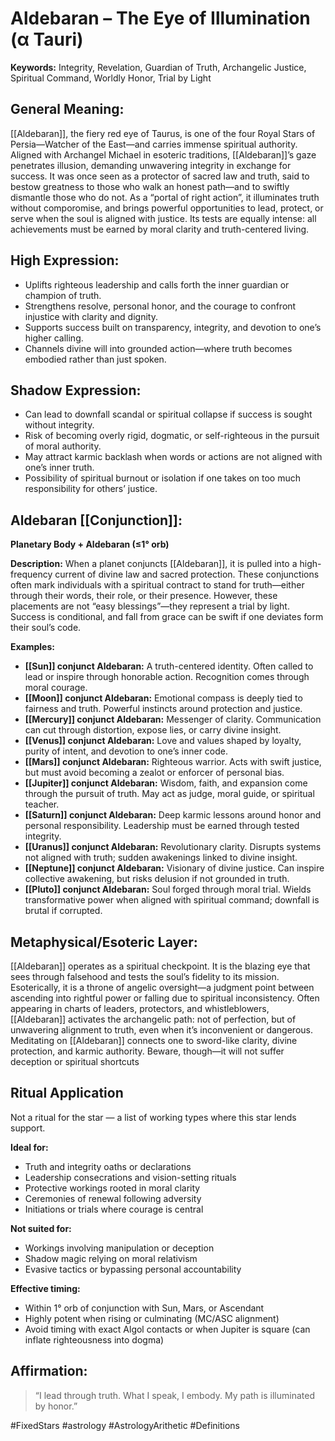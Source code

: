 # Aldebaran – The Eye of Illumination (α Tauri)
	
**Keywords:** Integrity, Revelation, Guardian of Truth, Archangelic Justice, Spiritual Command, Worldly Honor, Trial by Light

## General Meaning:
[[Aldebaran]], the fiery red eye of Taurus, is one of the four Royal Stars of Persia—Watcher of the East—and carries immense spiritual authority.  Aligned with Archangel Michael in esoteric traditions, [[Aldebaran]]’s gaze penetrates illusion, demanding unwavering integrity in exchange for success.  It was once seen as a protector of sacred law and truth, said to bestow greatness to those who walk an honest path—and to swiftly dismantle those who do not.  As a “portal of right action”, it illuminates truth without comporomise, and brings powerful opportunities to lead, protect, or serve when the soul is aligned with justice.  Its tests are equally intense: all achievements must be earned by moral clarity and truth-centered living.

## High Expression:
- Uplifts righteous leadership and calls forth the inner guardian or champion of truth.
- Strengthens resolve, personal honor, and the courage to confront injustice with clarity and dignity.
- Supports success built on transparency, integrity, and devotion to one’s higher calling.
- Channels divine will into grounded action—where truth becomes embodied rather than just spoken.

## Shadow Expression:
- Can lead to downfall scandal or spiritual collapse if success is sought without integrity.
- Risk of becoming overly rigid, dogmatic, or self-righteous in the pursuit of moral authority.
- May attract karmic backlash when words or actions are not aligned with one’s inner truth.
- Possibility of spiritual burnout or isolation if one takes on too much responsibility for others’ justice.

## Aldebaran [[Conjunction]]:

**Planetary Body + Aldebaran (≤1° orb)**

**Description:**
When a planet conjuncts [[Aldebaran]], it is pulled into a high-frequency current of divine law and sacred protection.  These conjunctions often mark individuals with a spiritual contract to stand for truth—either through their words, their role, or their presence.  However, these placements are not “easy blessings”—they represent a trial by light.  Success is conditional, and fall from grace can be swift if one deviates form their soul’s code.

**Examples:**
- **[[Sun]] conjunct Aldebaran:** A truth-centered identity.  Often called to lead or inspire through honorable action. Recognition comes through moral courage.
- **[[Moon]] conjunct Aldebaran:** Emotional compass is deeply tied to fairness and truth.  Powerful instincts around protection and justice.
- **[[Mercury]] conjunct Aldebaran:** Messenger of clarity.  Communication can cut through distortion, expose lies, or carry divine insight.
- **[[Venus]] conjunct Aldebaran:** Love and values shaped by loyalty, purity of intent, and devotion to one’s inner code.
- **[[Mars]] conjunct Aldebaran:** Righteous warrior.  Acts with swift justice, but must avoid becoming a zealot or enforcer of personal bias.
- **[[Jupiter]] conjunct Aldebaran:** Wisdom, faith, and expansion come through the pursuit of truth.  May act as judge, moral guide, or spiritual teacher.
- **[[Saturn]] conjunct Aldebaran:** Deep karmic lessons around honor and personal responsibility. Leadership must be earned through tested integrity.
- **[[Uranus]] conjunct Aldebaran:** Revolutionary clarity.  Disrupts systems not aligned with truth; sudden awakenings linked to divine insight.
- **[[Neptune]] conjunct Aldebaran:** Visionary of divine justice.  Can inspire collective awakening, but risks delusion if not grounded in truth.
- **[[Pluto]] conjunct Aldebaran:** Soul forged through moral trial.  Wields transformative power when aligned with spiritual command; downfall is brutal if corrupted.

## Metaphysical/Esoteric Layer:
[[Aldebaran]] operates as a spiritual checkpoint.  It is the blazing eye that sees through falsehood and tests the soul’s fidelity to its mission.  Esoterically, it is a throne of angelic oversight—a judgment point between ascending into rightful power or falling due to spiritual inconsistency.  Often appearing in charts of leaders, protectors, and whistleblowers, [[Aldebaran]] activates the archangelic path: not of perfection, but of unwavering alignment to truth, even when it’s inconvenient or dangerous.  Meditating on [[Aldebaran]] connects one to sword-like clarity, divine protection, and karmic authority.  Beware, though—it will not suffer deception or spiritual shortcuts

  

## Ritual Application
Not a ritual for the star — a list of working types where this star lends support.

**Ideal for:**

- Truth and integrity oaths or declarations
- Leadership consecrations and vision-setting rituals
- Protective workings rooted in moral clarity
- Ceremonies of renewal following adversity
- Initiations or trials where courage is central

**Not suited for:**

- Workings involving manipulation or deception
- Shadow magic relying on moral relativism
- Evasive tactics or bypassing personal accountability

**Effective timing:**

- Within 1° orb of conjunction with Sun, Mars, or Ascendant
- Highly potent when rising or culminating (MC/ASC alignment)
- Avoid timing with exact Algol contacts or when Jupiter is square (can inflate righteousness into dogma)

## Affirmation:

> “I lead through truth.  What I speak, I embody.  My path is illuminated by honor.”

#FixedStars #astrology #AstrologyArithetic #Definitions 